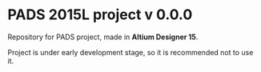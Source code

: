 PADS 2015L project v 0.0.0
==========================

Repository for PADS project, made in **Altium Designer 15**.

Project is under early development stage, so it is recommended not to use it.
